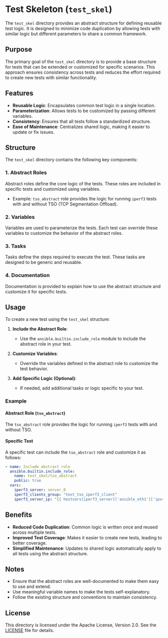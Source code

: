 # Test Skeleton (`test_skel`)

The `test_skel` directory provides an abstract structure for defining reusable test logic. It is designed to minimize code duplication by allowing tests with similar logic but different parameters to share a common framework.

## Purpose

The primary goal of the `test_skel` directory is to provide a base structure for tests that can be extended or customized for specific scenarios. This approach ensures consistency across tests and reduces the effort required to create new tests with similar functionality.

## Features

- **Reusable Logic**: Encapsulates common test logic in a single location.
- **Parameterization**: Allows tests to be customized by passing different variables.
- **Consistency**: Ensures that all tests follow a standardized structure.
- **Ease of Maintenance**: Centralizes shared logic, making it easier to update or fix issues.

## Structure

The `test_skel` directory contains the following key components:

### 1. **Abstract Roles**
Abstract roles define the core logic of the tests. These roles are included in specific tests and customized using variables.

- Example: `tso_abstract` role provides the logic for running `iperf3` tests with and without TSO (TCP Segmentation Offload).

### 2. **Variables**
Variables are used to parameterize the tests. Each test can override these variables to customize the behavior of the abstract roles.

### 3. **Tasks**
Tasks define the steps required to execute the test. These tasks are designed to be generic and reusable.

### 4. **Documentation**
Documentation is provided to explain how to use the abstract structure and customize it for specific tests.

## Usage

To create a new test using the `test_skel` structure:

1. **Include the Abstract Role**:
   - Use the `ansible.builtin.include_role` module to include the abstract role in your test.

2. **Customize Variables**:
   - Override the variables defined in the abstract role to customize the test behavior.

3. **Add Specific Logic (Optional)**:
   - If needed, add additional tasks or logic specific to your test.

### Example

#### Abstract Role (`tso_abstract`)
The `tso_abstract` role provides the logic for running `iperf3` tests with and without TSO.

#### Specific Test
A specific test can include the `tso_abstract` role and customize it as follows:

```yaml
- name: Include abstract role
  ansible.builtin.include_role:
    name: test_skel/tso_abstract
    public: true
  vars:
    iperf3_server: server_0
    iperf3_clients_group: "test_tso_iperf3_client"
    iperf3_server_ip: "{{ hostvars[iperf3_server]['ansible_eth1']['ipv4']['address'] }}"
```

## Benefits

- **Reduced Code Duplication**: Common logic is written once and reused across multiple tests.
- **Improved Test Coverage**: Makes it easier to create new tests, leading to better coverage.
- **Simplified Maintenance**: Updates to shared logic automatically apply to all tests using the abstract structure.

## Notes

- Ensure that the abstract roles are well-documented to make them easy to use and extend.
- Use meaningful variable names to make the tests self-explanatory.
- Follow the existing structure and conventions to maintain consistency.

## License

This directory is licensed under the Apache License, Version 2.0. See the [LICENSE](https://www.apache.org/licenses/LICENSE-2.0) file for details.
